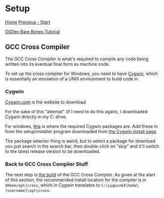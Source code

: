 # Setup
[Home](README.md) [Previous - Start](start.md)

[OSDev Bare Bones Tutorial](https://wiki.osdev.org/Bare_Bones#Booting_the_Operating_System:~:text=External%20Links-,Building%20a%20Cross%2DCompiler,-Main%20article%3A)
## GCC Cross Compiler
The GCC Cross Compiler is what's required to compile any code being written into its eventual final form as machine code.

To set up the cross compiler for Windows, you need to have [Cygwin](https://wiki.osdev.org/Cygwin), which is essentially an emulation of a UNIX environment to build code in
### Cygwin
[Cygwin.com](https://www.cygwin.com/) is the website to download

For the sake of this "attempt" (if I need to do this again), I downloaded Cygwin directly in my C: drive.

For windows, [this](https://wiki.osdev.org/GCC_Cross-Compiler#Preparing_for_the_build:~:text=build%20from%20there-,Windows%20Users,-Windows%20users%20need) is where the required Cygwin packages are. Add these in from the setup/installer program downloaded from [the Cygwin install page](http://cygwin.com/install.html).

The package selector thing is weird, but to select a package for download you just search in the search bar, then double-click on "skip" and it'll switch to the latest release version to be downloaded.

### Back to GCC Cross Compiler Stuff
The next step is [the build](https://wiki.osdev.org/GCC_Cross-Compiler#:~:text=%2D%2Ddisable%2Dlto-,The%20Build,-We%20build%20a) of the GCC Cross Compiler. As given at the start of this section, the recommended install location for the compiler is in `$Home/opt/cross`, which in Cygwin translates to `C:\cygwin64\home\[username]\opt\cross`.
